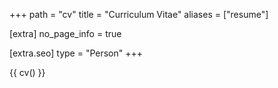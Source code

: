 +++
path = "cv"
title = "Curriculum Vitae"
aliases = ["resume"]

[extra]
no_page_info = true

[extra.seo]
type = "Person"
+++

{{ cv() }}
